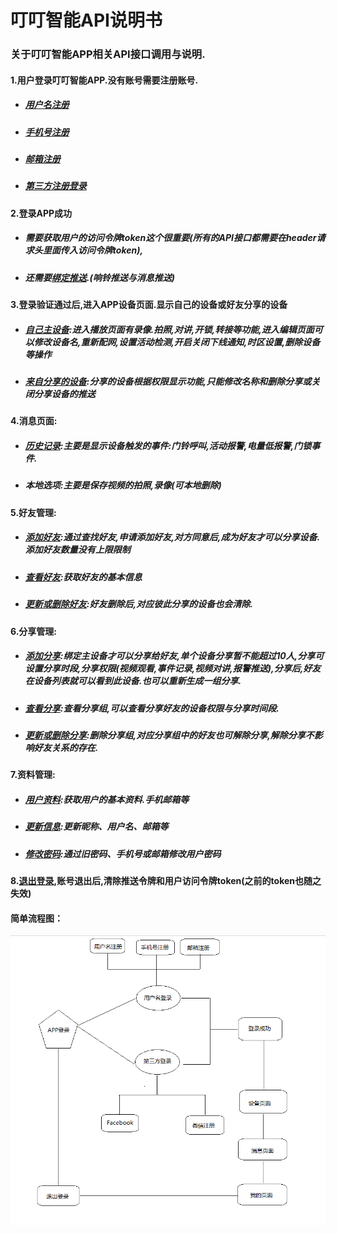 # 叮叮智能API说明书

### 关于叮叮智能APP相关API接口调用与说明.

#### 1.用户登录叮叮智能APP.没有账号需要注册账号.

* ##### [用户名注册](/../zhang-hao-zhu-ce/yong-hu-ming-zhu-ce.html)
* ##### [手机号注册](/../zhang-hao-zhu-ce/shou-ji-hao-zhu-ce.html)
* ##### [邮箱注册](/../zhang-hao-zhu-ce/you-xiang-zhu-ce.html)
* ##### [第三方注册登录](/../deng-lu-yu-tui-chu/zhang-hao-deng-lu/di-san-fang-deng-lu.html)

#### 2.登录APP成功

* ##### 需要获取用户的访问令牌token这个很重要\(所有的API接口都需要在header请求头里面传入访问令牌token\),
* ##### 还需要[绑定推送](/../deng-lu-yu-tui-chu.html).\(响铃推送与消息推送\)

#### 3.登录验证通过后,进入APP设备页面.显示自己的设备或好友分享的设备

* ##### [自己主设备](/../she-bei-xiang-guan/wo-de-she-bei.html):进入播放页面有录像.拍照,对讲,开锁,转接等功能,进入编辑页面可以修改设备名,重新配网,设置活动检测,开启关闭下线通知,时区设置,删除设备等操作
* ##### [来自分享的设备](/../she-bei-xiang-guan/fen-xiang-she-bei.html):分享的设备根据权限显示功能,只能修改名称和删除分享或关闭分享设备的推送

#### 4.消息页面:

* ##### [历史记录](/../xiao-xi-xiang-guan/li-shi-ji-lu.html):主要是显示设备触发的事件:门铃呼叫,活动报警,电量低报警,门锁事件.
* ##### 本地选项:主要是保存视频的拍照,录像\(可本地删除\)

#### 5.好友管理:

* ##### [添加好友](/../hao-you-guan-li/tian-jia-hao-you.html):通过查找好友,申请添加好友,对方同意后,成为好友才可以分享设备.添加好友数量没有上限限制
* ##### [查看好友](/../hao-you-guan-li/cha-kan-hao-you.html):获取好友的基本信息
* ##### [更新或删除好友](/../hao-you-guan-li/geng-xin-yu-shan-chu.html):好友删除后,对应彼此分享的设备也会清除.

#### 6.分享管理:

* ##### [添加分享](/../fen-xiang-guan-li/tian-jia-fen-xiang.html):绑定主设备才可以分享给好友,单个设备分享暂不能超过10人,分享可设置分享时段,分享权限\(视频观看,事件记录,视频对讲,报警推送\),分享后,好友在设备列表就可以看到此设备.也可以重新生成一组分享.
* ##### [查看分享](/../fen-xiang-guan-li/cha-kan-fen-xiang.html):查看分享组,可以查看分享好友的设备权限与分享时间段.
* ##### [更新或删除分享](/../fen-xiang-guan-li/geng-xin-yu-shan-chu.html):删除分享组,对应分享组中的好友也可解除分享,解除分享不影响好友关系的存在.

#### 7.资料管理:

* ##### [用户资料](/../zi-liao-guan-li/yong-hu-zi-liao.html):获取用户的基本资料.手机邮箱等
* ##### [更新信息](/../zi-liao-guan-li/geng-xin-zi-liao.html):更新昵称、用户名、邮箱等
* ##### [修改密码](/../zi-liao-guan-li/xiu-gai-mi-ma.html):通过旧密码、手机号或邮箱修改用户密码

#### 8.[退出登录](/../deng-lu-yu-tui-chu/zhang-hao-tui-chu.html),账号退出后,清除推送令牌和用户访问令牌token\(之前的token也随之失效\)

#### 简单流程图：

![](/assets/TIM截图20190306161312.png)

